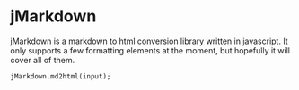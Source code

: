 # jMarkdown

jMarkdown is a markdown to html conversion library written in javascript. It only supports a few formatting 
elements at the moment, but hopefully it will cover all of them. 

    jMarkdown.md2html(input);

